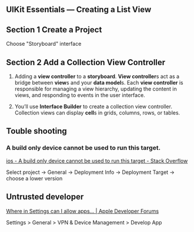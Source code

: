 ## UIKit Essentials — Creating a List View

## Section 1 Create a Project

Choose "Storyboard" interface

## Section 2 Add a Collection View Controller

1. Adding a **view controller** to a **storyboard**. 
   **View controller**s act as a bridge between **view**s and your **data model**s. Each **view controller** is responsible for managing a view hierarchy, updating the content in views, and responding to events in the user interface.

2. You’ll use **Interface Builder** to create a collection view controller. Collection views can display **cell**s in grids, columns, rows, or tables.

## Touble shooting

### A build only device cannot be used to run this target.

[ios - A build only device cannot be used to run this target - Stack Overflow](https://stackoverflow.com/questions/33747828/a-build-only-device-cannot-be-used-to-run-this-target)

Select project -> General -> Deployment Info -> Deployment Target -> choose a lower version

## Untrusted developer

[Where in Settings can I allow apps… | Apple Developer Forums](https://developer.apple.com/forums/thread/660288)

Settings > General > VPN & Device Management > Develop App
